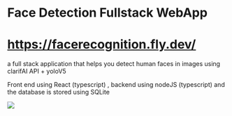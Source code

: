# Face Detection Fullstack WebApp

# https://facerecognition.fly.dev/

a full stack application that helps you detect human faces in images using clarifAI API + yoloV5 

Front end using React (typescript) , backend using nodeJS (typescript) and the database is stored using SQLite


![](https://lh3.googleusercontent.com/u/0/drive-viewer/AFDK6gNbLPaXldT9YKd1FytlZHlRm1CTu-1WiSe2na-IwivlfMsn6Pa2oUfyDPlo4tAbNPF36Qism3gnhdO7JsarVmbKkEnMhw=w1920-h969)
